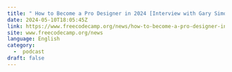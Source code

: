 ```yaml
---
title: " How to Become a Pro Designer in 2024 [Interview with Gary Simon Podcast #123] "
date: 2024-05-10T18:05:45Z
link: https://www.freecodecamp.org/news/how-to-become-a-pro-designer-in-2024-interview-with-gary-simon-podcast-123/?utm_medium=RSS&utm_source=news.12bit.vn
site: www.freecodecamp.org/news
language: English
category:
  -  podcast 
draft: false
---
```

